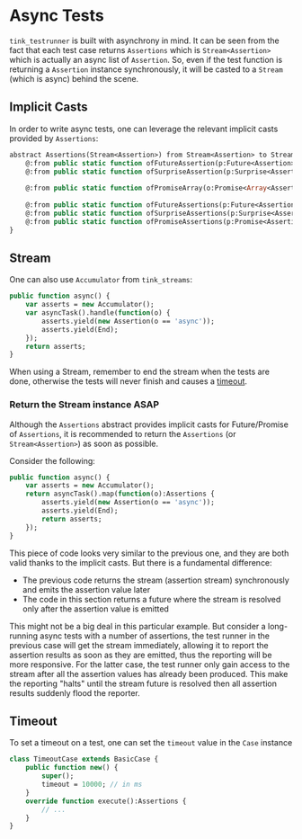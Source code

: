 # Async Tests

`tink_testrunner` is built with asynchrony in mind. It can be seen from the fact that
each test case returns `Assertions` which is `Stream<Assertion>` which is actually an
async list of `Assertion`. So, even if the test function is returning a `Assertion`
instance synchronously, it will be casted to a `Stream` (which is async) behind the scene.

## Implicit Casts

In order to write async tests, one can leverage the relevant implicit casts provided by `Assertions`:

```haxe
abstract Assertions(Stream<Assertion>) from Stream<Assertion> to Stream<Assertion> {
	@:from public static function ofFutureAssertion(p:Future<Assertion>):Assertions;
	@:from public static function ofSurpriseAssertion(p:Surprise<Assertion, Error>):Assertions;
	
	@:from public static function ofPromiseArray(o:Promise<Array<Assertion>>):Assertions;
	
	@:from public static function ofFutureAssertions(p:Future<Assertions>):Assertions;
	@:from public static function ofSurpriseAssertions(p:Surprise<Assertions, Error>):Assertions;
	@:from public static function ofPromiseAssertions(p:Promise<Assertions>):Assertions;
}
```


## Stream

One can also use `Accumulator` from `tink_streams`:

```haxe
public function async() {
	var asserts = new Accumulator();
	var asyncTask().handle(function(o) {
		asserts.yield(new Assertion(o == 'async'));
		asserts.yield(End);
	});
	return asserts;
}
```

When using a Stream, remember to end the stream when the tests are done,
otherwise the tests will never finish and causes a [timeout](#timeout).

### Return the Stream instance ASAP

Although the `Assertions` abstract provides implicit casts for Future/Promise of `Assertions`,
it is recommended to return the `Assertions` (or `Stream<Assertion>`) as soon as possible.

Consider the following:

```haxe
public function async() {
	var asserts = new Accumulator();
	return asyncTask().map(function(o):Assertions {
		asserts.yield(new Assertion(o == 'async'));
		asserts.yield(End);
		return asserts;
	});
}
```

This piece of code looks very similar to the previous one, and they are both valid thanks to the implicit casts.
But there is a fundamental difference:

- The previous code returns the stream (assertion stream) synchronously and emits the assertion value later
- The code in this section returns a future where the stream is resolved only after the assertion value is emitted

This might not be a big deal in this particular example. But consider a long-running async tests with a number of assertions,
the test runner in the previous case will get the stream immediately, allowing it to report the assertion results as soon
as they are emitted, thus the reporting will be more responsive. For the latter case, the test runner only gain access
to the stream after all the assertion values has already been produced. This make the reporting "halts" until the stream 
future is resolved then all assertion results suddenly flood the reporter.


## Timeout

To set a timeout on a test, one can set the `timeout` value in the `Case` instance

```haxe
class TimeoutCase extends BasicCase {
	public function new() {
		super();
		timeout = 10000; // in ms
	}
	override function execute():Assertions {
		// ...
	}
}
```
